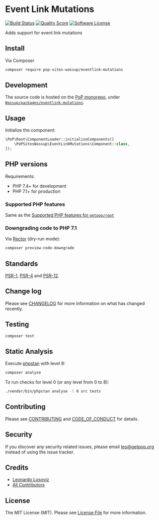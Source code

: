 # Event Link Mutations

[![Build Status][ico-travis]][link-travis]
[![Quality Score][ico-code-quality]][link-code-quality]
[![Software License][ico-license]](LICENSE.md)

<!--
[![Latest Version on Packagist][ico-version]][link-packagist]
[![Coverage Status][ico-scrutinizer]][link-scrutinizer]
[![Total Downloads][ico-downloads]][link-downloads]
-->

Adds support for event link mutations

## Install

Via Composer

``` bash
composer require pop-sites-wassup/eventlink-mutations
```

## Development

The source code is hosted on the [PoP monorepo](https://github.com/leoloso/PoP), under [`Wassup/packages/eventlink-mutations`](https://github.com/leoloso/PoP/tree/master/layers/Wassup/packages/eventlink-mutations).

## Usage

Initialize the component:

``` php
\PoP\Root\ComponentLoader::initializeComponents([
    \PoPSitesWassup\EventLinkMutations\Component::class,
]);
```

## PHP versions

Requirements:

- PHP 7.4+ for development
- PHP 7.1+ for production

### Supported PHP features

Same as the [Supported PHP features for `getpop/root`](https://github.com/getpop/root/#supported-php-features)

### Downgrading code to PHP 7.1

Via [Rector](https://github.com/rectorphp/rector) (dry-run mode):

```bash
composer preview-code-downgrade
```

## Standards

[PSR-1](https://www.php-fig.org/psr/psr-1), [PSR-4](https://www.php-fig.org/psr/psr-4) and [PSR-12](https://www.php-fig.org/psr/psr-12).

## Change log

Please see [CHANGELOG](CHANGELOG.md) for more information on what has changed recently.

## Testing

``` bash
composer test
```

## Static Analysis

Execute [phpstan](https://github.com/phpstan/phpstan) with level 8:

``` bash
composer analyse
```

To run checks for level 0 (or any level from 0 to 8):

``` bash
./vendor/bin/phpstan analyse -l 0 src tests
```

## Contributing

Please see [CONTRIBUTING](CONTRIBUTING.md) and [CODE_OF_CONDUCT](CODE_OF_CONDUCT.md) for details.

## Security

If you discover any security related issues, please email leo@getpop.org instead of using the issue tracker.

## Credits

- [Leonardo Losoviz][link-author]
- [All Contributors][link-contributors]

## License

The MIT License (MIT). Please see [License File](LICENSE.md) for more information.

[ico-version]: https://img.shields.io/packagist/v/pop-sites-wassup/eventlink-mutations.svg?style=flat-square
[ico-license]: https://img.shields.io/badge/license-MIT-brightgreen.svg?style=flat-square
[ico-travis]: https://img.shields.io/travis/pop-sites-wassup/eventlink-mutations/master.svg?style=flat-square
[ico-scrutinizer]: https://img.shields.io/scrutinizer/coverage/g/pop-sites-wassup/eventlink-mutations.svg?style=flat-square
[ico-code-quality]: https://img.shields.io/scrutinizer/g/pop-sites-wassup/eventlink-mutations.svg?style=flat-square
[ico-downloads]: https://img.shields.io/packagist/dt/pop-sites-wassup/eventlink-mutations.svg?style=flat-square

[link-packagist]: https://packagist.org/packages/pop-sites-wassup/eventlink-mutations
[link-travis]: https://travis-ci.org/pop-sites-wassup/eventlink-mutations
[link-scrutinizer]: https://scrutinizer-ci.com/g/pop-sites-wassup/eventlink-mutations/code-structure
[link-code-quality]: https://scrutinizer-ci.com/g/pop-sites-wassup/eventlink-mutations
[link-downloads]: https://packagist.org/packages/pop-sites-wassup/eventlink-mutations
[link-author]: https://github.com/leoloso
[link-contributors]: ../../../../../../contributors
